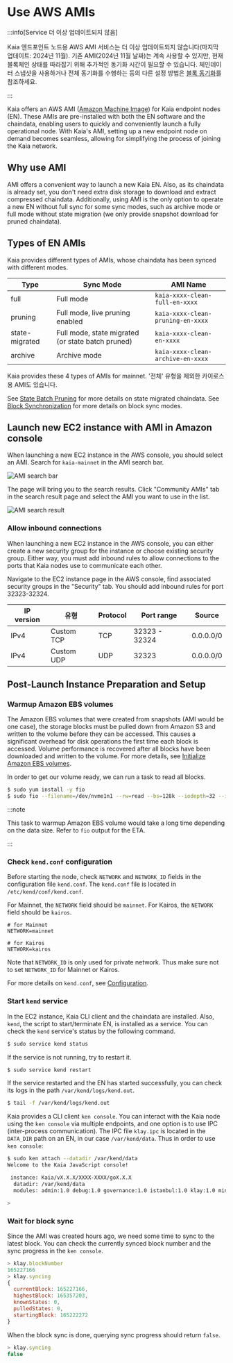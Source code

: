# Use AWS AMIs

:::info[Service 더 이상 업데이트되지 않음]

Kaia 엔드포인트 노드용 AWS AMI 서비스는 더 이상 업데이트되지 않습니다(마지막 업데이트: 2024년 11월). 기존 AMI(2024년 11월 날짜)는 계속 사용할 수 있지만, 현재 블록체인 상태를 따라잡기 위해 추가적인 동기화 시간이 필요할 수 있습니다. 체인데이터 스냅샷을 사용하거나 전체 동기화를 수행하는 등의 다른 설정 방법은 [블록 동기화](../../learn/storage/block-sync.md)를 참조하세요.

:::

Kaia offers an AWS AMI ([Amazon Machine Image](https://docs.aws.amazon.com/AWSEC2/latest/UserGuide/AMIs.html)) for Kaia endpoint nodes (EN). These AMIs are pre-installed with both the EN software and the chaindata, enabling users to quickly and conveniently launch a fully operational node. With Kaia's AMI, setting up a new endpoint node on demand becomes seamless, allowing for simplifying the process of joining the Kaia network.

## Why use AMI

AMI offers a convenient way to launch a new Kaia EN. Also, as its chaindata is already set, you don't need extra disk storage to download and extract compressed chaindata. Additionally, using AMI is the only option to operate a new EN without full sync for some sync modes, such as archive mode or full mode without state migration (we only provide snapshot download for pruned chaindata).

## Types of EN AMIs

Kaia provides different types of AMIs, whose chaindata has been synced with different modes.

| **Type**       | **Sync Mode**                                                        | **AMI Name**                      |
| -------------- | -------------------------------------------------------------------- | --------------------------------- |
| full           | Full mode                                                            | `kaia-xxxx-clean-full-en-xxxx`    |
| pruning        | Full mode, live pruning enabled                                      | `kaia-xxxx-clean-pruning-en-xxxx` |
| state-migrated | Full mode, state migrated (or state batch pruned) | `kaia-xxxx-clean-en-xxxx`         |
| archive        | Archive mode                                                         | `kaia-xxxx-clean-archive-en-xxxx` |

Kaia provides these 4 types of AMIs for mainnet. '전체' 유형을 제외한 카이로스용 AMI도 있습니다.

See [State Batch Pruning](../../../learn/storage/state-pruning/#state-batch-pruning-state-migration) for more details on state migrated chaindata.
See [Block Synchronization](../../learn/storage/block-sync.md) for more details on block sync modes.

## Launch new EC2 instance with AMI in Amazon console

When launching a new EC2 instance in the AWS console, you should select an AMI. Search for `kaia-mainnet` in the AMI search bar.

![AMI search bar](/img/misc/ami_search.png)

The page will bring you to the search results. Click "Community AMIs" tab in the search result page and select the AMI you want to use in the list.

![AMI search result](/img/misc/ami_select.png)

### Allow inbound connections

When launching a new EC2 instance in the AWS console, you can either create a new security group for the instance or choose existing security group. Either way, you must add inbound rules to allow connections to the ports that Kaia nodes use to communicate each other.

Navigate to the EC2 instance page in the AWS console, find associated security groups in the "Security" tab. You should add inbound rules for port 32323-32324.

| IP version | 유형         | Protocol | Port range    | Source                                                    |
| ---------- | ---------- | -------- | ------------- | --------------------------------------------------------- |
| IPv4       | Custom TCP | TCP      | 32323 - 32324 | 0.0.0.0/0 |
| IPv4       | Custom UDP | UDP      | 32323         | 0.0.0.0/0 |

## Post-Launch Instance Preparation and Setup

### Warmup Amazon EBS volumes

The Amazon EBS volumes that were created from snapshots (AMI would be one case), the storage blocks must be pulled down from Amazon S3 and written to the volume before they can be accessed. This causes a significant overhead for disk operations the first time each block is accessed. Volume performance is recovered after all blocks have been downloaded and written to the volume. For more details, see [Initialize Amazon EBS volumes](https://docs.aws.amazon.com/ebs/latest/userguide/ebs-initialize.html).

In order to get our volume ready, we can run a task to read all blocks.

```bash
$ sudo yum install -y fio
$ sudo fio --filename=/dev/nvme1n1 --rw=read --bs=128k --iodepth=32 --ioengine=libaio --direct=1 --name=volume-initialize
```

:::note

This task to warmup Amazon EBS volume would take a long time depending on the data size. Refer to `fio` output for the ETA.

:::

### Check `kend.conf` configuration

Before starting the node, check `NETWORK` and `NETWORK_ID` fields in the configuration file `kend.conf`. The `kend.conf` file is located in `/etc/kend/conf/kend.conf`.

For Mainnet, the `NETWORK` field should be `mainnet`. For Kairos, the `NETWORK` field should be `kairos`.

```
# for Mainnet
NETWORK=mainnet

# for Kairos
NETWORK=kairos
```

Note that `NETWORK_ID` is only used for private network. Thus make sure not to set `NETWORK_ID` for Mainnet or Kairos.

For more details on `kend.conf`, see [Configuration](configuration.md).

### Start `kend` service

In the EC2 instance, Kaia CLI client and the chaindata are installed. Also, `kend`, the script to start/terminate EN, is installed as a service. You can check the `kend` service's status by the following command.

```bash
$ sudo service kend status
```

If the service is not running, try to restart it.

```bash
$ sudo service kend restart
```

If the service restarted and the EN has started successfully, you can check its logs in the path `/var/kend/logs/kend.out`.

```bash
$ tail -f /var/kend/logs/kend.out
```

Kaia provides a CLI client `ken console`. You can interact with the Kaia node using the `ken console` via multiple endpoints, and one option is to use IPC (inter-process communication). The IPC file `klay.ipc` is located in the `DATA_DIR` path on an EN, in our case `/var/kend/data`. Thus in order to use `ken console`:

```bash
$ sudo ken attach --datadir /var/kend/data
Welcome to the Kaia JavaScript console!

 instance: Kaia/vX.X.X/XXXX-XXXX/goX.X.X
  datadir: /var/kend/data
  modules: admin:1.0 debug:1.0 governance:1.0 istanbul:1.0 klay:1.0 miner:1.0 net:1.0 personal:1.0 rpc:1.0 txpool:1.0

>
```

### Wait for block sync

Since the AMI was created hours ago, we need some time to sync to the latest block. You can check the currently synced block number and the sync progress in the `ken console`.

```js
> klay.blockNumber
165227166
> klay.syncing
{
  currentBlock: 165227166,
  highestBlock: 165357203,
  knownStates: 0,
  pulledStates: 0,
  startingBlock: 165222272
}
```

When the block sync is done, querying sync progress should return `false`.

```js
> klay.syncing
false
```
